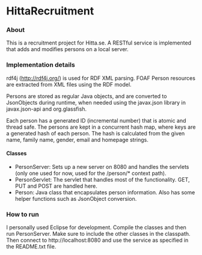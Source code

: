 # HittaRecruitment

### About
This is a recruitment project for Hitta.se. A RESTful service is implemented that adds and modifies persons on a local server.

### Implementation details
rdf4j (http://rdf4j.org/) is used for RDF XML parsing. FOAF Person resources are extracted from XML files using the RDF model.

Persons are stored as regular Java objects, and are converted to JsonObjects during runtime, when needed using the javax.json library in javax.json-api and org.glassfish.

Each person has a generated ID (incremental number) that is atomic and thread safe. The persons are kept in a concurrent hash map, where keys are a generated hash of each person. The hash is calculated from the given name, family name, gender, email and homepage strings.

#### Classes
* PersonServer: Sets up a new server on 8080 and handles the servlets (only one used for now, used for the /person/* context path).
* PersonServlet: The servlet that handles most of the functionality. GET, PUT and POST are handled here.
* Person: Java class that encapsulates person information. Also has some helper functions such as JsonObject conversion.

### How to run
I personally used Eclipse for development. Compile the classes and then run PersonServer. Make sure to include the other classes in the classpath. Then connect to http://localhost:8080 and use the service as specified in the README.txt file.
